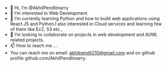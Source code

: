 - 👋 Hi, I’m @AkhilPendlimarry
- 👀 I’m interested in Web Development.
- 🌱 I’m currently learning Python and how to build web applications using React JS and Python.I also interested in Cloud services and learning few of them like Ec2, S3 etc.,
- 💞️ I’m looking to collaborate on projects in web development and AI/ML related projects.
- 📫 How to reach me ...
- You can reach me on email: akhilpendli210@gmail.com and on github profile github.com/AkhilPendlimarry. 

<!---
AkhilPendlimarry/AkhilPendlimarry is a ✨ special ✨ repository because its `README.md` (this file) appears on your GitHub profile.
You can click the Preview link to take a look at your changes.
--->
